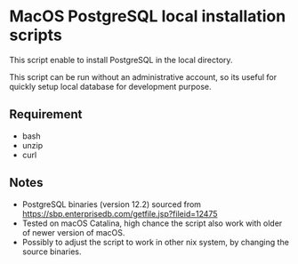 # MacOS PostgreSQL local installation scripts

This script enable to install PostgreSQL in the local directory.

This script can be run without an administrative account, so its useful for quickly setup local database for development purpose.

## Requirement
- bash
- unzip
- curl

## Notes
- PostgreSQL binaries (version 12.2) sourced from https://sbp.enterprisedb.com/getfile.jsp?fileid=12475
- Tested on macOS Catalina, high chance the script also work with older of newer version of macOS.
- Possibly to adjust the script to work in other nix system, by changing the source binaries.